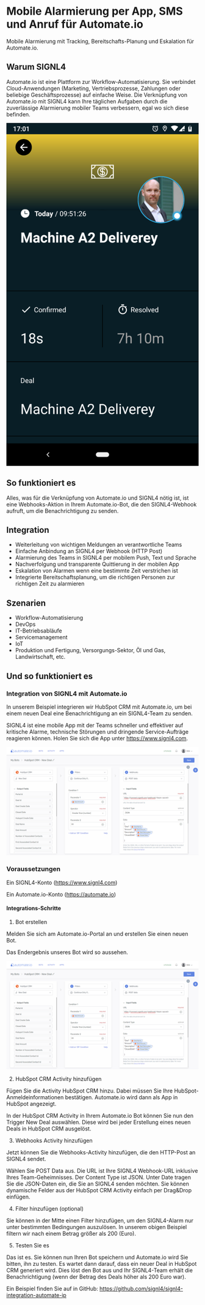 # Mobile Alarmierung per App, SMS und Anruf für Automate.io

Mobile Alarmierung mit Tracking, Bereitschafts-Planung und Eskalation für Automate.io.

## Warum SIGNL4

Automate.io ist eine Plattform zur Workflow-Automatisierung. Sie verbindet Cloud-Anwendungen (Marketing, Vertriebsprozesse, Zahlungen oder beliebige Geschäftsprozesse) auf einfache Weise. Die Verknüpfung von Automate.io mit SIGNL4 kann Ihre täglichen Aufgaben durch die zuverlässige Alarmierung mobiler Teams verbessern, egal wo sich diese befinden.

![SIGNL4](automate-io-signl4.png)

## So funktioniert es

Alles, was für die Verknüpfung von Automate.io und SIGNL4 nötig ist, ist eine Webhooks-Aktion in Ihrem Automate.io-Bot, die den SIGNL4-Webhook aufruft, um die Benachrichtigung zu senden.

## Integration

- Weiterleitung von wichtigen Meldungen an verantwortliche Teams
- Einfache Anbindung an SIGNL4 per Webhook (HTTP Post)
- Alarmierung des Teams in SIGNL4 per mobilem Push, Text und Sprache
- Nachverfolgung und transparente Quittierung in der mobilen App
- Eskalation von Alarmen wenn eine bestimmte Zeit verstrichen ist
- Integrierte Bereitschaftsplanung, um die richtigen Personen zur richtigen Zeit zu alarmieren

## Szenarien

- Workflow-Automatisierung
- DevOps
- IT-Betriebsabläufe
- Servicemanagement
- IoT
- Produktion und Fertigung, Versorgungs-Sektor, Öl und Gas, Landwirtschaft, etc.

## Und so funktioniert es

### Integration von SIGNL4 mit Automate.io

In unserem Beispiel integrieren wir HubSpot CRM mit Automate.io, um bei einem neuen Deal eine Benachrichtigung an ein SIGNL4-Team zu senden.

SIGNL4 ist eine mobile App mit der Teams schneller und effektiver auf kritische Alarme, technische Störungen und dringende Service-Aufträge reagieren können. Holen Sie sich die App unter https://www.signl4.com.

![Automate.io Bot](automate-io-bot.png)

### Voraussetzungen

Ein SIGNL4-Konto (https://www.signl4.com)

Ein Automate.io-Konto (https://automate.io)

#### Integrations-Schritte

1. Bot erstellen  

Melden Sie sich am Automate.io-Portal an und erstellen Sie einen neuen Bot.

Das Endergebnis unseres Bot wird so aussehen.

![Automate.io Bot](automate-io-bot.png)

2. HubSpot CRM Activity hinzufügen  

Fügen Sie die Activity HubSpot CRM hinzu. Dabei müssen Sie Ihre HubSpot-Anmeldeinformationen bestätigen. Automate.io wird dann als App in HubSpot angezeigt.

In der HubSpot CRM Activity in Ihrem Automate.io Bot können Sie nun den Trigger New Deal auswählen. Diese wird bei jeder Erstellung eines neuen Deals in HubSpot CRM ausgelöst.

3. Webhooks Activity hinzufügen  

Jetzt können Sie die Webhooks-Activity hinzufügen, die den HTTP-Post an SIGNL4 sendet.

Wählen Sie POST Data aus. Die URL ist Ihre SIGNL4 Webhook-URL inklusive Ihres Team-Geheimnisses. Der Content Type ist JSON. Unter Date tragen Sie die JSON-Daten ein, die Sie an SIGNL4 senden möchten. Sie können dynamische Felder aus der HubSpot CRM Activity einfach per Drag&Drop einfügen.

4. Filter hinzufügen (optional)  

Sie können in der Mitte einen Filter hinzufügen, um den SIGNL4-Alarm nur unter bestimmten Bedingungen auszulösen. In unserem obigen Beispiel filtern wir nach einem Betrag größer als 200 (Euro).

5. Testen Sie es

Das ist es. Sie können nun Ihren Bot speichern und Automate.io wird Sie bitten, ihn zu testen. Es wartet dann darauf, dass ein neuer Deal in HubSpot CRM generiert wird. Dies löst den Bot aus und Ihr SIGNL4-Team erhält die Benachrichtigung (wenn der Betrag des Deals höher als 200 Euro war).

Ein Beispiel finden Sie auf in GitHub:
https://github.com/signl4/signl4-integration-automate-ip
